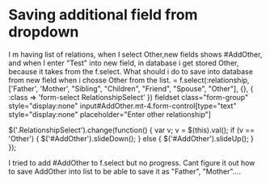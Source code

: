 
# Saving additional field from dropdown

I m having list of relations, when I select Other,new fields shows #AddOther, and when I enter "Test" into new field, in database i get stored Other, because it takes from the f.select. What should i do to save into database from new field when i chosse Other from the list.
= f.select(:relationship, ['Father', 'Mother', "Sibling", "Children", "Friend", "Spouse", "Other"], {}, { :class => 'form-select  RelationshipSelect'  })
        fieldset class="form-group" style="display:none"
        input#AddOther.mt-4.form-control[type="text" style="display:none" placeholder="Enter other relationship"]

$('.RelationshipSelect').change(function() {
    var v;
    v = $(this).val();
    if (v == 'Other') {
        $('#AddOther').slideDown();
    } else {
        $('#AddOther').slideUp();
    }
});

I tried to add #AddOther to f.select but no progress.
Cant figure it out how to save AddOther into list to be able to save it as "Father", "Mother"....

        